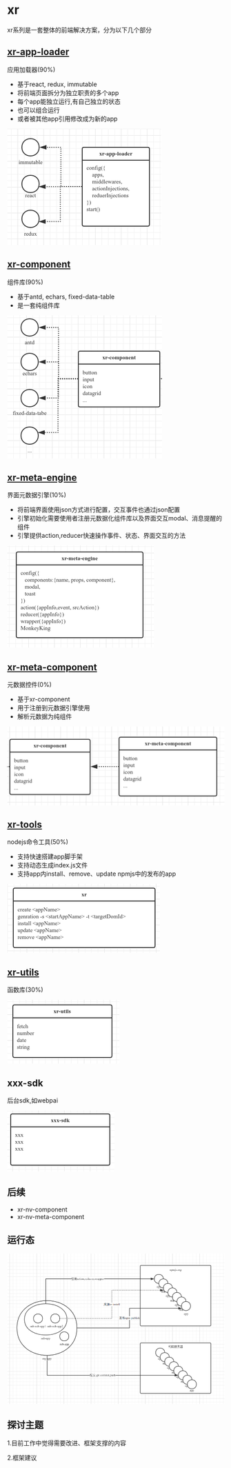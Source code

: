 # xr

xr系列是一套整体的前端解决方案，分为以下几个部分

## [xr-app-loader](https://github.com/ziaochina/xr-app-loader)

应用加载器(90%)

- 基于react, redux, immutable
- 将前端页面拆分为独立职责的多个app
- 每个app能独立运行,有自己独立的状态
- 也可以组合运行
- 或者被其他app引用修改成为新的app

![](./img/001.png)

## [xr-component](https://ziaochina.github.io/xr-component/)

组件库(90%)

- 基于antd, echars, fixed-data-table
- 是一套纯组件库

![](./img/002.png)

## [xr-meta-engine](https://github.com/ziaochina/xr-meta-engine)

界面元数据引擎(10%)

- 将前端界面使用json方式进行配置，交互事件也通过json配置
- 引擎初始化需要使用者注册元数据化组件库以及界面交互modal、消息提醒的组件
- 引擎提供action,reducer快速操作事件、状态、界面交互的方法

![](./img/004.png)

## [xr-meta-component](https://github.com/ziaochina/xr-meta-componet)

元数据控件(0%)

- 基于xr-component
- 用于注册到元数据引擎使用
- 解析元数据为纯组件

![](./img/003.png)

## [xr-tools](https://github.com/ziaochina/xr-tools)

nodejs命令工具(50%)

- 支持快速搭建app脚手架
- 支持动态生成index.js文件
- 支持app内install、remove、update npmjs中的发布的app

![](./img/006.png)

## [xr-utils](https://github.com/ziaochina/xr-utils)

函数库(30%)

![](./img/007.png)


## xxx-sdk

后台sdk,如webpai

![](./img/008.png)

## 后续

- xr-nv-component
- xr-nv-meta-component

## 运行态

![](./img/009.png)


## 探讨主题

1.目前工作中觉得需要改进、框架支撑的内容

2.框架建议






